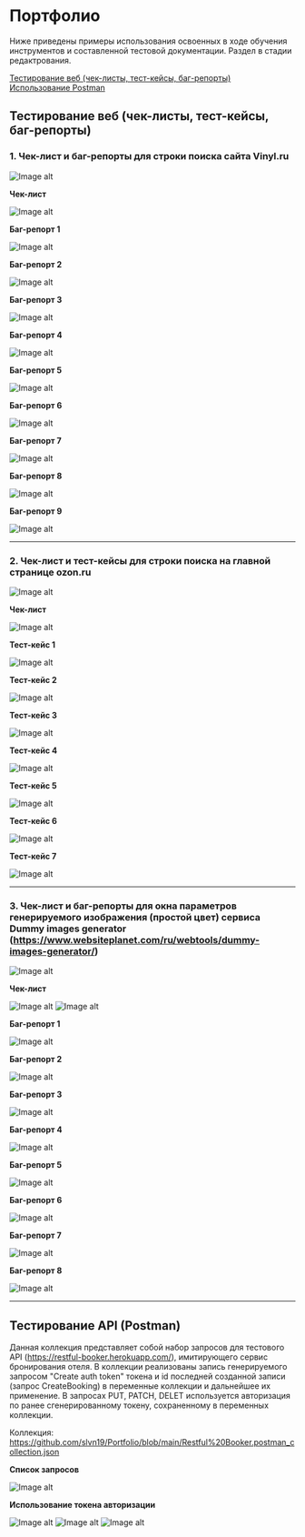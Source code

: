 # <a name="up" />Портфолио 

Ниже приведены примеры использования освоенных в ходе обучения инструментов и составленной тестовой документации.
Раздел в стадии редактрования.

[Тестирование веб (чек-листы, тест-кейсы, баг-репорты)](#test-design)<br>
[Использование Postman](#api-testing)<br>

## <a name="test-design" /> Тестирование веб (чек-листы, тест-кейсы, баг-репорты)

### 1. Чек-лист и баг-репорты для строки поиска сайта Vinyl.ru 

![Image alt](https://github.com/slvn19/Portfolio/blob/main/pv_vinyl.ru.jpg)

**Чек-лист**

![Image alt](https://github.com/slvn19/Portfolio/blob/main/cl_vinyl.ru.jpg)

**Баг-репорт 1**

![Image alt](https://github.com/slvn19/Portfolio/blob/main/br1_vinyl.ru.jpg)

**Баг-репорт 2**

![Image alt](https://github.com/slvn19/Portfolio/blob/main/br2_vinyl.ru.jpg)

**Баг-репорт 3**

![Image alt](https://github.com/slvn19/Portfolio/blob/main/br3_vinyl.ru.jpg)

**Баг-репорт 4**

![Image alt](https://github.com/slvn19/Portfolio/blob/main/br4_vinyl.ru.jpg)

**Баг-репорт 5**

![Image alt](https://github.com/slvn19/Portfolio/blob/main/br5_vinyl.ru.jpg)

**Баг-репорт 6**

![Image alt](https://github.com/slvn19/Portfolio/blob/main/br6_vinyl.ru.jpg)

**Баг-репорт 7**

![Image alt](https://github.com/slvn19/Portfolio/blob/main/br7_vinyl.ru.jpg)

**Баг-репорт 8**

![Image alt](https://github.com/slvn19/Portfolio/blob/main/br8_vinyl.ru.jpg)

**Баг-репорт 9**

![Image alt](https://github.com/slvn19/Portfolio/blob/main/br9_vinyl.ru.jpg)

---

### 2. Чек-лист и тест-кейсы для строки поиска на главной странице ozon.ru

![Image alt](https://github.com/slvn19/Portfolio/blob/main/pv_ozon.ru.jpg)

**Чек-лист**

![Image alt](https://github.com/slvn19/Portfolio/blob/main/cl_ozon.ru.jpg)

**Тест-кейс 1**

![Image alt](https://github.com/slvn19/Portfolio/blob/main/tc1_ozon.ru.jpg)

**Тест-кейс 2**

![Image alt](https://github.com/slvn19/Portfolio/blob/main/tc2_ozon.ru.jpg)

**Тест-кейс 3**

![Image alt](https://github.com/slvn19/Portfolio/blob/main/tc3_ozon.ru.jpg)

**Тест-кейс 4**

![Image alt](https://github.com/slvn19/Portfolio/blob/main/tc4_ozon.ru.jpg)

**Тест-кейс 5**

![Image alt](https://github.com/slvn19/Portfolio/blob/main/tc5_ozon.ru.jpg)

**Тест-кейс 6**

![Image alt](https://github.com/slvn19/Portfolio/blob/main/tc6_ozon.ru.jpg)

**Тест-кейс 7**

![Image alt](https://github.com/slvn19/Portfolio/blob/main/tc7_ozon.ru.jpg)

---

### 3. Чек-лист и баг-репорты для окна параметров генерируемого изображения (простой цвет) сервиса Dummy images generator (https://www.websiteplanet.com/ru/webtools/dummy-images-generator/)

![Image alt](https://github.com/slvn19/Portfolio/blob/main/dig_pv.jpg)

**Чек-лист**

![Image alt](https://github.com/slvn19/Portfolio/blob/main/dig_cl1.jpg)
![Image alt](https://github.com/slvn19/Portfolio/blob/main/dig_cl2.jpg)

**Баг-репорт 1**

![Image alt](https://github.com/slvn19/Portfolio/blob/16a9fcfe57c2e59b5aca5722970a3279e6acf0d6/dig_br1.jpg)

**Баг-репорт 2**

![Image alt](https://github.com/slvn19/Portfolio/blob/16a9fcfe57c2e59b5aca5722970a3279e6acf0d6/dig_br2.jpg)

**Баг-репорт 3**

![Image alt](https://github.com/slvn19/Portfolio/blob/16a9fcfe57c2e59b5aca5722970a3279e6acf0d6/dig_br3.jpg)

**Баг-репорт 4**

![Image alt](https://github.com/slvn19/Portfolio/blob/16a9fcfe57c2e59b5aca5722970a3279e6acf0d6/dig_br4.jpg)

**Баг-репорт 5**

![Image alt](https://github.com/slvn19/Portfolio/blob/16a9fcfe57c2e59b5aca5722970a3279e6acf0d6/dig_br5.jpg)

**Баг-репорт 6**

![Image alt](https://github.com/slvn19/Portfolio/blob/16a9fcfe57c2e59b5aca5722970a3279e6acf0d6/dig_br6.jpg)

**Баг-репорт 7**

![Image alt](https://github.com/slvn19/Portfolio/blob/16a9fcfe57c2e59b5aca5722970a3279e6acf0d6/dig_br7.jpg)

**Баг-репорт 8**

![Image alt](https://github.com/slvn19/Portfolio/blob/16a9fcfe57c2e59b5aca5722970a3279e6acf0d6/dig_br8.jpg)

---

## <a name="api-testing" /> Тестирование API (Postman)

Данная коллекция представляет собой набор запросов для тестового API (https://restful-booker.herokuapp.com/), имитирующего сервис бронирования отеля. В коллекции реализованы запись генерируемого запросом "Create auth token" токена и id последней созданной записи (запрос CreateBooking) в переменные коллекции и дальнейшее их применение. В запросах PUT, PATCH, DELET используется авторизация по ранее сгенерированному токену, сохраненному в переменных коллекции.

Коллекция: https://github.com/slvn19/Portfolio/blob/main/Restful%20Booker.postman_collection.json

**Список запросов**

![Image alt](https://github.com/slvn19/Portfolio/blob/main/pm1.jpg)

**Использование токена авторизации**

![Image alt](https://github.com/slvn19/Portfolio/blob/main/pm2.jpg)
![Image alt](https://github.com/slvn19/Portfolio/blob/main/pm3.jpg)
![Image alt](https://github.com/slvn19/Portfolio/blob/main/pm4.jpg)
